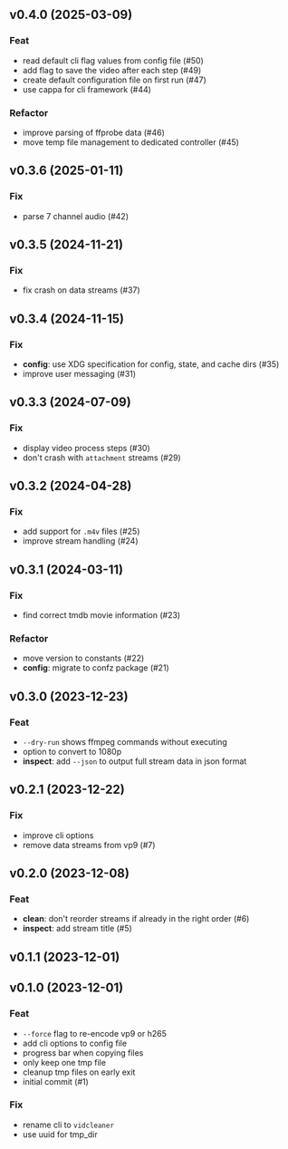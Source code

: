 ## v0.4.0 (2025-03-09)

### Feat

- read default cli flag values from config file (#50)
- add flag to save the video after each step (#49)
- create default configuration file on first run (#47)
- use cappa for cli framework (#44)

### Refactor

- improve parsing of ffprobe data (#46)
- move temp file management to dedicated controller (#45)

## v0.3.6 (2025-01-11)

### Fix

- parse 7 channel audio (#42)

## v0.3.5 (2024-11-21)

### Fix

- fix crash on data streams (#37)

## v0.3.4 (2024-11-15)

### Fix

- **config**: use XDG specification for config, state, and cache dirs (#35)
- improve user messaging (#31)

## v0.3.3 (2024-07-09)

### Fix

- display video process steps (#30)
- don't crash with `attachment` streams (#29)

## v0.3.2 (2024-04-28)

### Fix

- add support for `.m4v` files (#25)
- improve stream handling (#24)

## v0.3.1 (2024-03-11)

### Fix

- find correct tmdb movie information (#23)

### Refactor

- move version to constants (#22)
- **config**: migrate to confz package (#21)

## v0.3.0 (2023-12-23)

### Feat

- `--dry-run` shows ffmpeg commands without executing
- option to convert to 1080p
- **inspect**: add `--json` to output full stream data in json format

## v0.2.1 (2023-12-22)

### Fix

- improve cli options
- remove data streams from vp9 (#7)

## v0.2.0 (2023-12-08)

### Feat

- **clean**: don't reorder streams if already in the right order (#6)
- **inspect**: add stream title (#5)

## v0.1.1 (2023-12-01)

## v0.1.0 (2023-12-01)

### Feat

- `--force` flag to re-encode vp9 or h265
- add cli options to config file
- progress bar when copying files
- only keep one tmp file
- cleanup tmp files on early exit
- initial commit (#1)

### Fix

- rename cli to `vidcleaner`
- use uuid for tmp_dir

